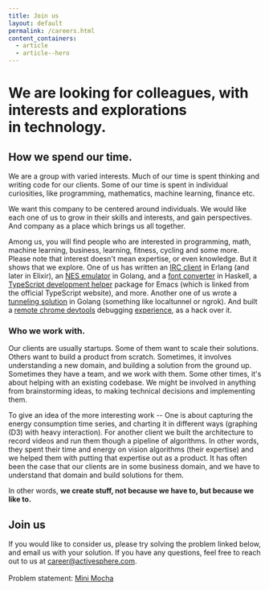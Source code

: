 ```yaml
---
title: Join us
layout: default
permalink: /careers.html
content_containers:
  - article
  - article--hero
---
```

<div class="hero article__hero">
  <div class="layout hero__wrapper">
    <h1 class="hero__title">We are looking for colleagues, with interests and explorations in technology.</h1>
  </div>
</div>

## How we spend our time.

We are a group with varied interests. Much of our time is spent thinking and writing code for our clients. Some of our time is spent in individual curiosities, like programming, mathematics, machine learning, finance etc.

We want this company to be centered around individuals. We would like each one of us to grow in their skills and interests, and gain perspectives. And company as a place which brings us all together.

Among us, you will find people who are interested in programming, math, machine learning, business, learning, fitness, cycling and some more. Please note that interest doesn't mean expertise, or even knowledge. But it shows that we explore. One of us has written an [IRC client](https://github.com/ananthakumaran/erbot) in Erlang (and later in Elixir), an [NES emulator](https://github.com/ananthakumaran/neato) in Golang, and a [font converter](https://github.com/ananthakumaran/webify) in Haskell, a [TypeScript development helper](https://github.com/ananthakumaran/tide) package for Emacs (which is linked from the official TypeScript website), and more. Another one of us wrote a [tunneling solution](https://github.com/ciju/gotunnel) in Golang (something like localtunnel or ngrok). And built a [remote chrome devtools](https://github.com/ciju/devmirror) debugging [experience](https://hasgeek.tv/bangalorejs/6/563-devsync-demo-by-ciju-cherian), as a hack over it.

### Who we work with.

Our clients are usually startups. Some of them want to scale their solutions. Others want to build a product from scratch. Sometimes, it involves understanding a new domain, and building a solution from the ground up. Sometimes they have a team, and we work with them. Some other times, it's about helping with an existing codebase. We might be involved in anything from brainstorming ideas, to making technical decisions and implementing them.

To give an idea of the more interesting work -- One is about capturing the energy consumption time series, and charting it in different ways (graphing (D3) with heavy interaction). For another client we built the architecture to record videos and run them though a pipeline of algorithms. In other words, they spent their time and energy on vision algorithms (their expertise) and we helped them with putting that expertise out as a product. It has often been the case that our clients are in some business domain, and we have to understand that domain and build solutions for them.

In other words, **we create stuff, not because we have to, but because we like to.**

## Join us

If you would like to consider us, please try solving the problem linked below, and email us with your solution. If you have any questions, feel free to reach out to us at [career@activesphere.com](mailto:career@activesphere.com).
<br>
<br>
Problem statement: [Mini Mocha](https://gist.github.com/ciju/c321a972ab22656e5988)
